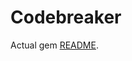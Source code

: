# Codebreaker
Actual gem [README](https://github.com/melancholiaque/codebreaker/blob/feature/codebreaker_gem/README.md).
